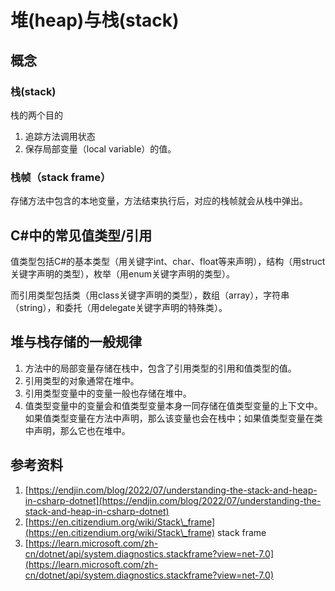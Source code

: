 # 堆(heap)与栈(stack)

## 概念

### 栈(stack)

栈的两个目的

1. 追踪方法调用状态
2. 保存局部变量（local variable）的值。

### 栈帧（stack frame）

存储方法中包含的本地变量，方法结束执行后，对应的栈帧就会从栈中弹出。

## C#中的常见值类型/引用

值类型包括C#的基本类型（用关键字int、char、float等来声明），结构（用struct关键字声明的类型），枚举（用enum关键字声明的类型）。

而引用类型包括类（用class关键字声明的类型），数组（array），字符串（string），和委托（用delegate关键字声明的特殊类）。

## 堆与栈存储的一般规律

1. 方法中的局部变量存储在栈中，包含了引用类型的引用和值类型的值。
2. 引用类型的对象通常在堆中。
3. 引用类型变量中的变量一般也存储在堆中。
4. 值类型变量中的变量会和值类型变量本身一同存储在值类型变量的上下文中。如果值类型变量在方法中声明，那么该变量也会在栈中；如果值类型变量在类中声明，那么它也在堆中。

## 参考资料

1. [https://endjin.com/blog/2022/07/understanding-the-stack-and-heap-in-csharp-dotnet](https://endjin.com/blog/2022/07/understanding-the-stack-and-heap-in-csharp-dotnet)
2. [https://en.citizendium.org/wiki/Stack\_frame](https://en.citizendium.org/wiki/Stack\_frame) stack frame
3. [https://learn.microsoft.com/zh-cn/dotnet/api/system.diagnostics.stackframe?view=net-7.0](https://learn.microsoft.com/zh-cn/dotnet/api/system.diagnostics.stackframe?view=net-7.0)
